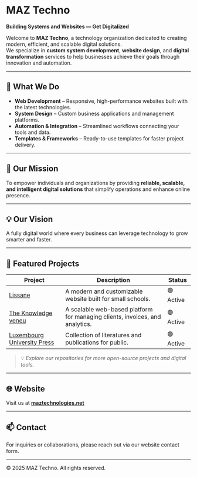 # MAZ Techno

**Building Systems and Websites — Get Digitalized**

Welcome to **MAZ Techno**, a technology organization dedicated to creating modern, efficient, and scalable digital solutions.  
We specialize in **custom system development**, **website design**, and **digital transformation** services to help businesses achieve their goals through innovation and automation.

---

## 🧩 What We Do

- **Web Development** – Responsive, high-performance websites built with the latest technologies.  
- **System Design** – Custom business applications and management platforms.  
- **Automation & Integration** – Streamlined workflows connecting your tools and data.  
- **Templates & Frameworks** – Ready-to-use templates for faster project delivery.

---

## 🚀 Our Mission

To empower individuals and organizations by providing **reliable, scalable, and intelligent digital solutions** that simplify operations and enhance online presence.

---

## 💡 Our Vision

A fully digital world where every business can leverage technology to grow smarter and faster.

---

## 🧱 Featured Projects

| Project | Description | Status |
|----------|--------------|--------|
| [Lissane](https://lissane.lu) | A modern and customizable website  built for small schools. | 🟢 Active |
| [The Knowledge veneu](https://theknowledgeveneu.com) | A scalable web-based platform for managing clients, invoices, and analytics. | 🟢 Active |
| [Luxembourg University Press](https://unipress.lu) | Collection of literatures and publications for public. | 🟢 Active |

> 💡 *Explore our repositories for more open-source projects and digital tools.*

---

## 🌐 Website

Visit us at [**maztechnologies.net**](https://maztechnologies.net)

---

## 📫 Contact

For inquiries or collaborations, please reach out via our website contact form.

---

© 2025 MAZ Techno. All rights reserved.
